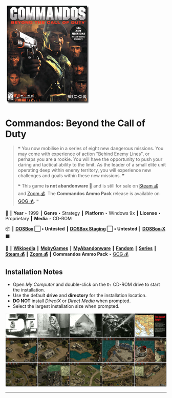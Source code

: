 ![](Thumbnail.png "application-thumbnail")

# Commandos: Beyond the Call of Duty

> ❝ You now mobilise in a series of eight new dangerous missions. You may come with experience of action "Behind Enemy Lines", or perhaps you are a rookie. You will have the opportunity to push your daring and tactical ability to the limit. As the leader of a small elite unit operating deep within enemy territory, you will experience new challenges and goals within these new missions. ❞
>
> ❝ This game **is not abandonware 🚫** and is still for sale on [Steam 💰](https://store.steampowered.com/app/6810/Commandos_Beyond_the_Call_of_Duty/) and [Zoom 💰](https://www.zoom-platform.com/product/commandos-beyond-the-call-of-duty). The **Commandos Ammo Pack** release is available on [GOG 💰](https://www.gog.com/en/game/commandos_ammo_pack). ❞
>

📌 ┃ **Year** ‣ 1999 ┃ **Genre** ‣ Strategy ┃ **Platform** ‣ Windows 9x ┃ **License** ‣ Proprietary ┃ **Media** ‣ CD-ROM 

📦 ┃ **[DOSBox](https://www.dosbox.com/) ⬜ • Untested** ┃ **[DOSBox Staging](https://dosbox-staging.github.io/) ⬜ • Untested** ┃ **[DOSBox-X](https://dosbox-x.com/) 🟩** 

📎 ┃ **[Wikipedia](https://en.wikipedia.org/wiki/Commandos:_Behind_Enemy_Lines#Expansion)** ┃ **[MobyGames](https://www.mobygames.com/game/978/commandos-beyond-the-call-of-duty/)** ┃ **[MyAbandonware](https://www.myabandonware.com/game/commandos-beyond-the-call-of-duty-d4j)** ┃ **[Fandom](https://commandos.fandom.com/wiki/Commandos:_Beyond_the_Call_of_Duty)** ┃ **[Series](https://en.wikipedia.org/wiki/Commandos_(series))** ┃ **[Steam 💰](https://store.steampowered.com/app/6810/Commandos_Beyond_the_Call_of_Duty/)** ┃ **[Zoom 💰](https://www.zoom-platform.com/product/commandos-beyond-the-call-of-duty)** ┃ **Commandos Ammo Pack** ‣ [GOG 💰](https://www.gog.com/en/game/commandos_ammo_pack) 

## Installation Notes
- Open *My Computer* and double-click on the `D:` CD-ROM drive to start the installation.
- Use the default **drive** and **directory** for the installation location.
- **DO NOT** install *DirectX* or *Direct Media* when prompted.
- Select the largest installation size when prompted.

![](Montage.png "Commandos: Beyond the Call of Duty")

---

